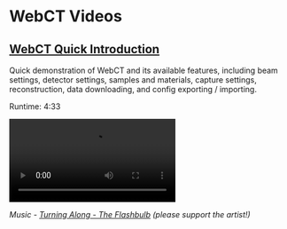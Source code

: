 # WebCT Videos

## [WebCT Quick Introduction](./WebCT-Quick%20Introduction.mp4)

Quick demonstration of WebCT and its available features, including beam settings, detector settings, samples and materials, capture settings, reconstruction, data downloading, and config exporting / importing.

Runtime: 4:33

<video controls>
    <source src="./WebCT-Quick Introduction.mp4" type="video/mp4">
</video>

*Music - [Turning Along - The Flashbulb](https://theflashbulb.bandcamp.com/album/piety-of-ashes) (please support the artist!)*
